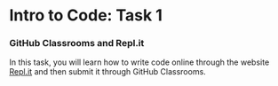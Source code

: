 # Intro to Code: Task 1
### GitHub Classrooms and Repl.it

In this task, you will learn how to write code online through the website [Repl.it](https://repl.it/) and then submit it through GitHub Classrooms.
